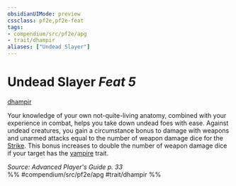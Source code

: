 ```yaml
---
obsidianUIMode: preview
cssclass: pf2e,pf2e-feat
tags:
- compendium/src/pf2e/apg
- trait/dhampir
aliases: ["Undead Slayer"]
---
```

# Undead Slayer  *Feat 5*  
[dhampir](/rules/traits/dhampir-b1.md)  


Your knowledge of your own not-quite-living anatomy, combined with your experience in combat, helps you take down undead foes with ease. Against undead creatures, you gain a circumstance bonus to damage with weapons and unarmed attacks equal to the number of weapon damage dice for the [Strike](/rules/actions/strike.md). This bonus increases to double the number of weapon damage dice if your target has the [vampire](/rules/traits/vampire-b1.md) trait.

*Source: Advanced Player's Guide p. 33*  
%% #compendium/src/pf2e/apg #trait/dhampir %%